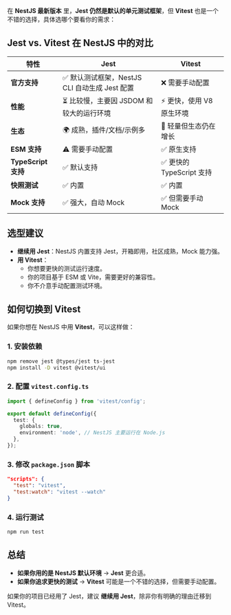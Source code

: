 在 **NestJS 最新版本** 里，**Jest 仍然是默认的单元测试框架**，但 **Vitest** 也是一个不错的选择，具体选哪个要看你的需求：

## **Jest vs. Vitest 在 NestJS 中的对比**
| 特性          | Jest | Vitest |
|--------------|------|--------|
| **官方支持** | ✅ 默认测试框架，NestJS CLI 自动生成 Jest 配置 | ❌ 需要手动配置 |
| **性能** | ⏳ 比较慢，主要因 JSDOM 和较大的运行环境 | ⚡ 更快，使用 V8 原生环境 |
| **生态** | 🌍 成熟，插件/文档/示例多 | 🚀 轻量但生态仍在增长 |
| **ESM 支持** | ⚠️ 需要手动配置 | ✅ 原生支持 |
| **TypeScript 支持** | ✅ 默认支持 | ✅ 更快的 TypeScript 支持 |
| **快照测试** | ✅ 内置 | ✅ 内置 |
| **Mock 支持** | ✅ 强大，自动 Mock | ✅ 但需要手动 Mock |

## **选型建议**
- **继续用 Jest**：NestJS 内置支持 Jest，开箱即用，社区成熟，Mock 能力强。
- **用 Vitest**：
  - 你想要更快的测试运行速度。
  - 你的项目基于 ESM 或 Vite，需要更好的兼容性。
  - 你不介意手动配置测试环境。

## **如何切换到 Vitest**
如果你想在 NestJS 中用 **Vitest**，可以这样做：

### **1. 安装依赖**
```sh
npm remove jest @types/jest ts-jest
npm install -D vitest @vitest/ui
```

### **2. 配置 `vitest.config.ts`**
```ts
import { defineConfig } from 'vitest/config';

export default defineConfig({
  test: {
    globals: true,
    environment: 'node', // NestJS 主要运行在 Node.js
  },
});
```

### **3. 修改 `package.json` 脚本**
```json
"scripts": {
  "test": "vitest",
  "test:watch": "vitest --watch"
}
```

### **4. 运行测试**
```sh
npm run test
```

## **总结**
- **如果你用的是 NestJS 默认环境** → **Jest** 更合适。
- **如果你追求更快的测试** → **Vitest** 可能是一个不错的选择，但需要手动配置。

如果你的项目已经用了 Jest，建议 **继续用 Jest**，除非你有明确的理由迁移到 Vitest。